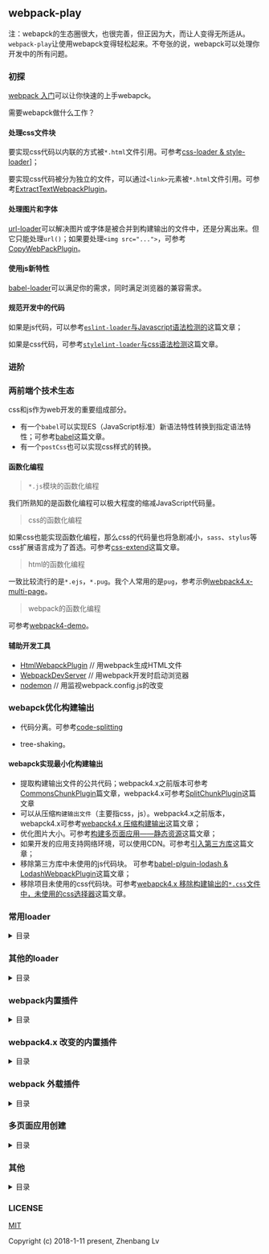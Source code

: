 ## webpack-play

注：webapck的生态圈很大，也很完善，但正因为大，而让人变得无所适从。`webpack-play`让使用webapck变得轻松起来。不夸张的说，webapck可以处理你开发中的所有问题。


### 初探

[webpack 入门](https://github.com/lvzhenbang/webpack-play/blob/master/doc/first/index.md)可以让你快速的上手webapck。

需要webapck做什么工作？

#### 处理css文件块

要实现css代码以内联的方式被`*.html`文件引用。可参考[css-loader & style-loader](https://github.com/lvzhenbang/webpack-play/tree/master/doc/first/css-style-loader.md)]；

要实现css代码被分为独立的文件，可以通过`<link>`元素被`*.html`文件引用。可参考[ExtractTextWebpackPlugin](https://github.com/lvzhenbang/webpack-play/tree/master/doc/first/extract-text-webpack-plugin.md)。

#### 处理图片和字体

[url-loader](https://github.com/lvzhenbang/webpack-play/tree/master/doc/first/css-style-loader.md)可以解决图片或字体是被合并到构建输出的文件中，还是分离出来。但它只能处理`url()`；如果要处理`<img src="...">`，可参考[CopyWebPackPlugin](https://github.com/lvzhenbang/webpack-play/tree/master/doc/first/copy-webpack-plugin.md)。

#### 使用js新特性

[babel-loader](https://github.com/lvzhenbang/webpack-play/tree/master/doc/first/babel-loader.md)可以满足你的需求，同时满足浏览器的兼容需求。

#### 规范开发中的代码

如果是js代码，可以参考[`eslint-loader`与Javascript语法检测的](https://github.com/lvzhenbang/webpack-play/tree/master/doc/first/eslint-loader.md)这篇文章；

如果是css代码，可参考[`stylelint-loader`与css语法检测](https://github.com/lvzhenbang/webpack-play/tree/master/doc/first/stylelint-loader.md)这篇文章。


### 进阶

### 两前端个技术生态

css和js作为web开发的重要组成部分。

* 有一个`babel`可以实现ES（JavaScript标准）新语法特性转换到指定语法特性；可参考[babel](https://github.com/lvzhenbang/webpack-play/tree/master/doc/two/babel.md)这篇文章。
* 有一个`postCss`也可以实现css样式的转换。

#### 函数化编程

> `*.js`模块的函数化编程

我们所熟知的是函数化编程可以极大程度的缩减JavaScript代码量。

> css的函数化编程

如果css也能实现函数化编程，那么css的代码量也将急剧减小，`sass`、`stylus`等css扩展语言成为了首选。可参考[css-extend](https://github.com/lvzhenbang/webpack-play/tree/master/doc/first/css-extend.md)这篇文章。

> html的函数化编程

一致比较流行的是`*.ejs`，`*.pug`。我个人常用的是`pug`，参考示例[webpack4.x-multi-page](https://github.com/lvzhenbang/webpack4.x-multi-page)。

> webpack的函数化编程

可参考[webpack4-demo](https://github.com/survivejs-demos/webpack-demo)。


#### 辅助开发工具

* [HtmlWebapckPlugin](https://github.com/lvzhenbang/webpack-play/tree/master/doc/first/htmlwebpackplugin.md) // 用webpack生成HTML文件
* [WebpackDevServer](https://github.com/lvzhenbang/webpack-play/tree/master/doc/first/webpack-dev-server.md) // 用webpack开发时启动浏览器
* [nodemon](https://github.com/lvzhenbang/webpack-play/tree/master/doc/first/nodemon.md) // 用监视webpack.config.js的改变


### webapck优化构建输出

* 代码分离。可参考[code-splitting](https://github.com/lvzhenbang/webpack-learning/tree/master/doc/two/code-splitting.md)

* tree-shaking。

#### webapck实现最小化构建输出

* 提取构建输出文件的公共代码；webpack4.x之前版本可参考[CommonsChunkPlugin](https://github.com/lvzhenbang/webpack-play/tree/master/doc/first/commonschunkplugin.md)篇文章，webpack4.x可参考[SplitChunkPlugin](https://github.com/lvzhenbang/webpack-play/tree/master/doc/first/splitchunkplugin.md)这篇文章
* 可以从压缩`构建输出文件`（主要指css，js）。webpack4.x之前版本，webapck4.x可参考[webapck4.x 压缩构建输出](https://github.com/lvzhenbang/webpack-learning/tree/master/doc/two/compress.md)这篇文章；
* 优化图片大小。可参考[构建多页面应用——静态资源](https://github.com/lvzhenbang/webpack-play/tree/master/doc/other/multi-page-assets.md)这篇文章；
* 如果开发的应用支持网络环境，可以使用CDN。可参考[引入第三方库](https://github.com/lvzhenbang/webpack-play/tree/master/doc/first/third-party.md)这篇文章；
* 移除第三方库中未使用的js代码块。 可参考[babel-plguin-lodash & LodashWebpackPlugin](https://github.com/lvzhenbang/webpack-play/tree/master/doc/first/lodash-webpack-plugin.md)这篇文章；
* 移除项目未使用的css代码块。可参考[webapck4.x 移除构建输出的`*.css`文件中，未使用的css选择器](https://github.com/lvzhenbang/webpack-learning/tree/master/doc/two/purify-css.md)这篇文章。


</details>

### 常用loader

<details>
<summary>目录</summary>

* [css-loader & style-loader](https://github.com/lvzhenbang/webpack-play/tree/master/doc/first/css-style-loader.md)
* [url-loader](https://github.com/lvzhenbang/webpack-play/tree/master/doc/first/css-style-loader.md)
* [file-loader](https://github.com/lvzhenbang/webpack-play/tree/master/doc/first/file-loader.md)
* [css扩展语言loader，如：sass, less, stylus等](https://github.com/lvzhenbang/webpack-play/tree/master/doc/first/css-extend.md)
* [babel-loader](https://github.com/lvzhenbang/webpack-play/tree/master/doc/first/babel-loader.md)

</details>

### 其他的loader

<details>
<summary>目录</summary>

* [eslint-loader](https://github.com/lvzhenbang/webpack-play/tree/master/doc/first/eslint-loader.md)
* [stylelint-loader](https://github.com/lvzhenbang/webpack-play/tree/master/doc/first/stylelint-loader.md)
* [postcss](https://github.com/lvzhenbang/webpack-play/tree/master/doc/first/postcss.md)

</details>

### webpack内置插件

<details>
<summary>目录</summary>

* [CommonsChunkPlugin](https://github.com/lvzhenbang/webpack-play/tree/master/doc/first/commonschunkplugin.md) // 提取文件块中的共用代码
* [UglifyjsPlugin](https://github.com/lvzhenbang/webpack-play/tree/master/doc/first/uglifyjsplugin.md) // 压缩编译后的模块
* [DllPlugin](https://github.com/lvzhenbang/webpack-play/tree/master/doc/first/dllplugin&dllreferenceplugin.md) // 减少打包构建的时间
* [ProvidePlugin](https://github.com/lvzhenbang/webpack-play/tree/master/doc/first/provide-plugin.md) // 可以省去`import`或`require`来引用第三方库。如jquery，loadsh。
* [DefinePlugin](https://github.com/lvzhenbang/webpack-play/tree/master/doc/first/define-plugin.md) // 定义一个全局常量，可以用来区分开发模式和生产模式。
* [HotModuleRepalcementPlugin](https://github.com/lvzhenbang/webpack-play/tree/master/doc/first/hmrplugin.md) // 启用热交换

</details>

### webpack4.x 改变的内置插件

<details>
<summary>目录</summary>

* [SplitChunkPlugin](https://github.com/lvzhenbang/webpack-play/tree/master/doc/first/splitchunkplugin.md) // 提取各模块间的共用代码，它替代了`CommonsChunkPlugin`插件
* webpack4.x移除了`UglifyJsplugin`，而引入了`MinChunkSizePlugin`插件；

</details>

### webpack 外载插件

<details>
<summary>目录</summary>

* [CopyWebPackPlugin](https://github.com/lvzhenbang/webpack-play/tree/master/doc/first/copy-webpack-plugin.md) // 拷贝静态文件到构建输出的 `dist/` 目录中
* [HtmlWebapckPlugin](https://github.com/lvzhenbang/webpack-play/tree/master/doc/first/htmlwebpackplugin.md) // 用webpack生成HTML文件
* [ExtractTextWebpackPlugin](https://github.com/lvzhenbang/webpack-play/tree/master/doc/first/extract-text-webpack-plugin.md) // 从打包生成的js文件分理处css到单独的文件。webpack4.x之前支持
* [MiniCssExtractPlugin](https://github.com/lvzhenbang/webpack-play/tree/master/doc/first/minicssextractplugin.md) // 从打包生成的js文件分理处css到单独的文件。webpack4.x开始支持
* [webpackMerge](https://github.com/lvzhenbang/webpack-play/tree/master/doc/first/webpack-merge.md) // 合并配置项
* [babel-plguin-lodash & LodashWebpackPlugin](https://github.com/lvzhenbang/webpack-play/tree/master/doc/first/lodash-webpack-plugin.md)

</details>


### 多页面应用创建

<details>
<summary>目录</summary>

* [构建多页面应用](https://github.com/lvzhenbang/webpack-play/tree/master/doc/other/multi-page.md)
* [构建多页面应用——单个页面的处理](https://github.com/lvzhenbang/webpack-play/tree/master/doc/other/multi-page-single-page.md)
* [构建多页面应用——模板](https://github.com/lvzhenbang/webpack-play/tree/master/doc/other/multi-page-template.md)
* [构建多页面应用——静态资源](https://github.com/lvzhenbang/webpack-play/tree/master/doc/other/multi-page-assets.md)
* [构建多页面应用——优化（一）](https://github.com/lvzhenbang/webpack-play/tree/master/doc/other/multi-page-function.md)
* [构建多页面应用——hash](https://github.com/lvzhenbang/webpack-play/tree/master/doc/other/multi-page-hash.md)
* [构建多页面应用——优化（二）](https://github.com/lvzhenbang/webpack-play/tree/master/doc/other/multi-page-mockdata.md)

</details>


### 其他

<details>
<summary>目录</summary>

* [webpack4.x变化](https://github.com/lvzhenbang/webpack-play/tree/master/doc/other/webpack4.md)
* [webpack4.x变化 二](https://github.com/lvzhenbang/webpack-play/tree/master/doc/other/webpack4-2.md)
* [webapck常见使用问题](https://github.com/lvzhenbang/webpack-play/tree/master/doc/other/issue.md)

</details>


### LICENSE

[MIT](https://opensource.org/licenses/MIT)

Copyright (c) 2018-1-11 present, Zhenbang Lv